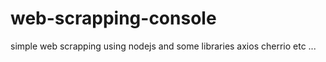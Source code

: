 # web-scrapping-console

simple web scrapping using nodejs and some libraries axios cherrio etc ... 
